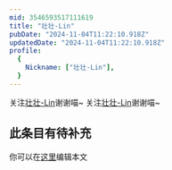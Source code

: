 ```yaml
---
mid: 3546593517111619
title: "壮壮-Lin"
pubDate: "2024-11-04T11:22:10.918Z"
updatedDate: "2024-11-04T11:22:10.918Z"
profile:
  {
    Nickname: ["壮壮-Lin"],
  }
---
```


关注[壮壮-Lin](https://space.bilibili.com/3546593517111619)谢谢喵~ 关注[壮壮-Lin](https://space.bilibili.com/3546593517111619)谢谢喵~

## 此条目有待补充
你可以在[这里](https://github.com/Yuhanawa/VTuber.ICU-Content/edit/master/v/壮壮-Lin/index.md)编辑本文
